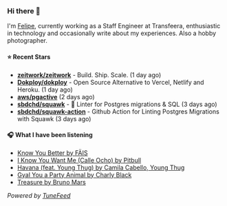 ### Hi there 👋

I'm [Felipe](https://felipevm.com), currently working as a Staff Engineer at Transfeera, enthusiastic in technology and occasionally write about my experiences. Also a hobby photographer.

#### ⭐ Recent Stars
- **[zeitwork/zeitwork](https://github.com/zeitwork/zeitwork)** - Build. Ship. Scale. (1 day ago)
- **[Dokploy/dokploy](https://github.com/Dokploy/dokploy)** - Open Source Alternative to Vercel, Netlify and Heroku. (1 day ago)
- **[aws/pgactive](https://github.com/aws/pgactive)** (2 days ago)
- **[sbdchd/squawk](https://github.com/sbdchd/squawk)** - 🐘 Linter for Postgres migrations &amp; SQL (3 days ago)
- **[sbdchd/squawk-action](https://github.com/sbdchd/squawk-action)** - Github Action for Linting Postgres Migrations with Squawk (3 days ago)

#### 🎧 What I have been listening
- [Know You Better by FÄIS](https://open.spotify.com/track/3VYus1M8722JsGumhvVUUE)
- [I Know You Want Me (Calle Ocho) by Pitbull](https://open.spotify.com/track/5RzFJd6W40SDTyZkX6xx45)
- [Havana (feat. Young Thug) by Camila Cabello, Young Thug](https://open.spotify.com/track/1rfofaqEpACxVEHIZBJe6W)
- [Gyal You a Party Animal by Charly Black](https://open.spotify.com/track/6bOLRTULQUiXeVnxOIPZVA)
- [Treasure by Bruno Mars](https://open.spotify.com/track/55h7vJchibLdUkxdlX3fK7)

_Powered by [TuneFeed](https://tunefeed.app?ref=github.com)_
